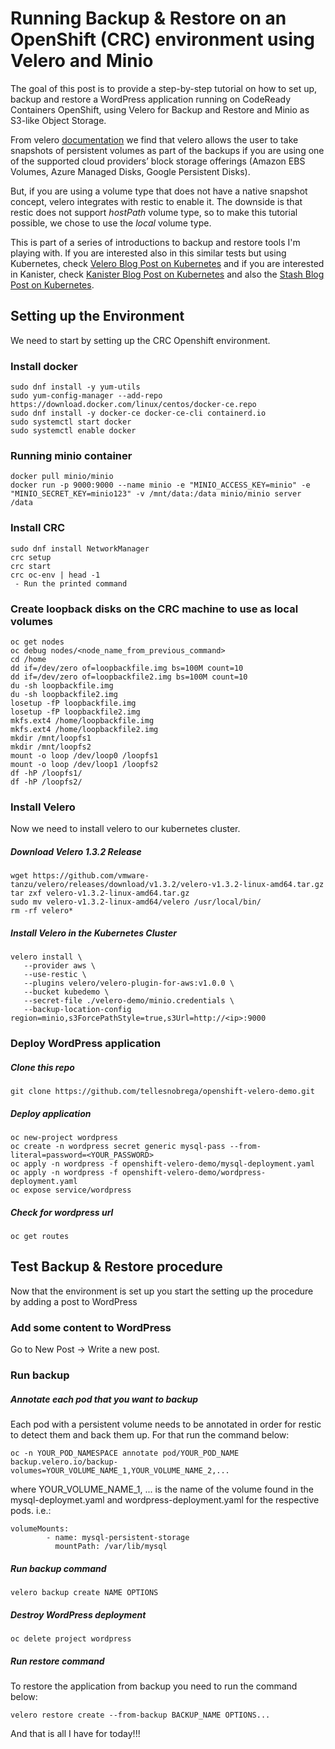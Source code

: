 # Running Backup & Restore on an OpenShift (CRC) environment using Velero and Minio

The goal of this post is to provide a step-by-step tutorial on how to set up, backup and restore a WordPress application
running on CodeReady Containers OpenShift, using Velero for Backup and Restore and Minio as S3-like Object Storage.

From velero [documentation](https://velero.io/docs/v1.0.0/restic/) we find that velero allows the user to take snapshots of persistent volumes as part of the backups if you are using one of the supported cloud providers’ block storage offerings (Amazon EBS Volumes, Azure Managed Disks, Google Persistent Disks).

But, if you are using a volume type that does not have a native snapshot concept, velero integrates with restic to enable it. The downside is that restic does not support *hostPath* volume type, so to make this tutorial possible, we chose to use the *local* volume type.

This is part of a series of introductions to backup and restore tools I'm playing with. If you are interested also in this similar tests but using Kubernetes, check [Velero Blog Post on Kubernetes](https://tellesnobrega.github.io/velero-demo/) and if you are interested in Kanister, check [Kanister Blog Post on Kubernetes](https://tellesnobrega.github.io/kanister-demo/) and also the [Stash Blog Post on Kubernetes](https://tellesnobrega.github.io/stash-demo/).

## Setting up the Environment

We need to start by setting up the CRC Openshift environment.

### Install docker
```
sudo dnf install -y yum-utils
sudo yum-config-manager --add-repo https://download.docker.com/linux/centos/docker-ce.repo
sudo dnf install -y docker-ce docker-ce-cli containerd.io
sudo systemctl start docker
sudo systemctl enable docker
```

### Running minio container
```
docker pull minio/minio
docker run -p 9000:9000 --name minio -e "MINIO_ACCESS_KEY=minio" -e "MINIO_SECRET_KEY=minio123" -v /mnt/data:/data minio/minio server /data
```

### Install CRC
```
sudo dnf install NetworkManager
crc setup
crc start
crc oc-env | head -1
 - Run the printed command
```

### Create loopback disks on the CRC machine to use as local volumes
```
oc get nodes
oc debug nodes/<node_name_from_previous_command>
cd /home
dd if=/dev/zero of=loopbackfile.img bs=100M count=10
dd if=/dev/zero of=loopbackfile2.img bs=100M count=10
du -sh loopbackfile.img
du -sh loopbackfile2.img
losetup -fP loopbackfile.img
losetup -fP loopbackfile2.img
mkfs.ext4 /home/loopbackfile.img
mkfs.ext4 /home/loopbackfile2.img 
mkdir /mnt/loopfs1
mkdir /mnt/loopfs2
mount -o loop /dev/loop0 /loopfs1
mount -o loop /dev/loop1 /loopfs2
df -hP /loopfs1/
df -hP /loopfs2/

```

### Install Velero

Now we need to install velero to our kubernetes cluster.

##### Download Velero 1.3.2 Release
```
wget https://github.com/vmware-tanzu/velero/releases/download/v1.3.2/velero-v1.3.2-linux-amd64.tar.gz
tar zxf velero-v1.3.2-linux-amd64.tar.gz
sudo mv velero-v1.3.2-linux-amd64/velero /usr/local/bin/
rm -rf velero*
```
##### Install Velero in the Kubernetes Cluster
```
velero install \
   --provider aws \
   --use-restic \
   --plugins velero/velero-plugin-for-aws:v1.0.0 \
   --bucket kubedemo \
   --secret-file ./velero-demo/minio.credentials \
   --backup-location-config region=minio,s3ForcePathStyle=true,s3Url=http://<ip>:9000
```

### Deploy WordPress application

##### Clone this repo
```
git clone https://github.com/tellesnobrega/openshift-velero-demo.git
```

##### Deploy application
```
oc new-project wordpress
oc create -n wordpress secret generic mysql-pass --from-literal=password=<YOUR_PASSWORD>
oc apply -n wordpress -f openshift-velero-demo/mysql-deployment.yaml
oc apply -n wordpress -f openshift-velero-demo/wordpress-deployment.yaml
oc expose service/wordpress
```
##### Check for wordpress url
```
oc get routes
```

## Test Backup & Restore procedure

Now that the environment is set up you start the setting up the procedure by adding a post to WordPress

### Add some content to WordPress

Go to New Post -> Write a new post.

### Run backup

##### Annotate each pod that you want to backup

Each pod with a persistent volume needs to be annotated in order for restic to detect them and back them up.
For that run the command below:

```
oc -n YOUR_POD_NAMESPACE annotate pod/YOUR_POD_NAME backup.velero.io/backup-volumes=YOUR_VOLUME_NAME_1,YOUR_VOLUME_NAME_2,...

```
where YOUR_VOLUME_NAME_1, ... is the name of the volume found in the mysql-deploymet.yaml and wordpress-deployment.yaml for the respective pods.
i.e.:
```
volumeMounts:
        - name: mysql-persistent-storage
          mountPath: /var/lib/mysql
```

##### Run backup command
```
velero backup create NAME OPTIONS
```

##### Destroy WordPress deployment
```
oc delete project wordpress
```

##### Run restore command

To restore the application from backup you need to run the command below:

```
velero restore create --from-backup BACKUP_NAME OPTIONS...
```

And that is all I have for today!!!
